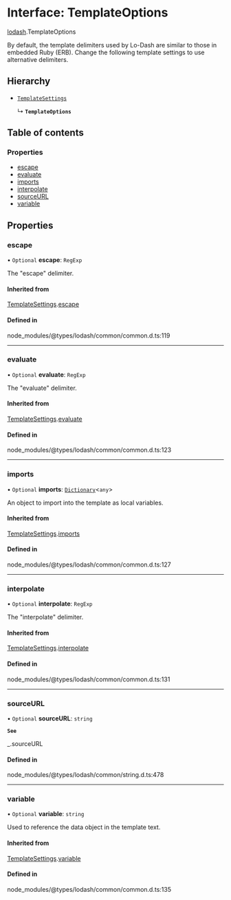 # Interface: TemplateOptions

[lodash](../modules/lodash.md).TemplateOptions

By default, the template delimiters used by Lo-Dash are similar to those in embedded Ruby (ERB).
Change the following template settings to use alternative delimiters.

## Hierarchy

- [`TemplateSettings`](lodash.TemplateSettings.md)

  ↳ **`TemplateOptions`**

## Table of contents

### Properties

- [escape](lodash.TemplateOptions.md#escape)
- [evaluate](lodash.TemplateOptions.md#evaluate)
- [imports](lodash.TemplateOptions.md#imports)
- [interpolate](lodash.TemplateOptions.md#interpolate)
- [sourceURL](lodash.TemplateOptions.md#sourceurl)
- [variable](lodash.TemplateOptions.md#variable)

## Properties

### escape

• `Optional` **escape**: `RegExp`

The "escape" delimiter.

#### Inherited from

[TemplateSettings](lodash.TemplateSettings.md).[escape](lodash.TemplateSettings.md#escape)

#### Defined in

node_modules/@types/lodash/common/common.d.ts:119

---

### evaluate

• `Optional` **evaluate**: `RegExp`

The "evaluate" delimiter.

#### Inherited from

[TemplateSettings](lodash.TemplateSettings.md).[evaluate](lodash.TemplateSettings.md#evaluate)

#### Defined in

node_modules/@types/lodash/common/common.d.ts:123

---

### imports

• `Optional` **imports**: [`Dictionary`](lodash.Dictionary.md)<`any`\>

An object to import into the template as local variables.

#### Inherited from

[TemplateSettings](lodash.TemplateSettings.md).[imports](lodash.TemplateSettings.md#imports)

#### Defined in

node_modules/@types/lodash/common/common.d.ts:127

---

### interpolate

• `Optional` **interpolate**: `RegExp`

The "interpolate" delimiter.

#### Inherited from

[TemplateSettings](lodash.TemplateSettings.md).[interpolate](lodash.TemplateSettings.md#interpolate)

#### Defined in

node_modules/@types/lodash/common/common.d.ts:131

---

### sourceURL

• `Optional` **sourceURL**: `string`

**`See`**

\_.sourceURL

#### Defined in

node_modules/@types/lodash/common/string.d.ts:478

---

### variable

• `Optional` **variable**: `string`

Used to reference the data object in the template text.

#### Inherited from

[TemplateSettings](lodash.TemplateSettings.md).[variable](lodash.TemplateSettings.md#variable)

#### Defined in

node_modules/@types/lodash/common/common.d.ts:135
